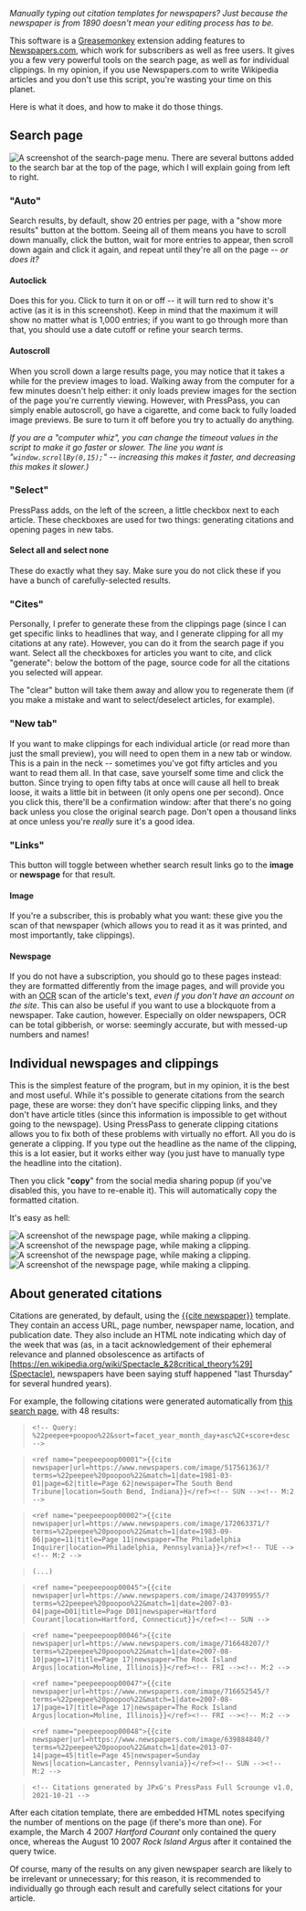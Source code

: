 *Manually typing out citation templates for newspapers? Just because the newspaper is from 1890 doesn't mean your editing process has to be.*

This software is a [Greasemonkey](https://en.wikipedia.org/wiki/Greasemonkey) extension adding features to [Newspapers.com](https://newspapers.com), which work for subscribers as well as free users. It gives you a few very powerful tools on the search page, as well as for individual clippings. In my opinion, if you use Newspapers.com to write Wikipedia articles and you don't use this script, you're wasting your time on this planet. 

Here is what it does, and how to make it do those things.

## Search page
![A screenshot of the search-page menu.](/demo1.png)
There are several buttons added to the search bar at the top of the page, which I will explain going from left to right.

### "Auto"
Search results, by default, show 20 entries per page, with a "show more results" button at the bottom. Seeing all of them means you have to scroll down manually, click the button, wait for more entries to appear, then scroll down again and click it again, and repeat until they're all on the page -- *or does it?*

#### Autoclick
Does this for you. Click to turn it on or off -- it will turn red to show it's active (as it is in this screenshot). Keep in mind that the maximum it will show no matter what is 1,000 entries; if you want to go through more than that, you should use a date cutoff or refine your search terms.

#### Autoscroll
When you scroll down a large results page, you may notice that it takes a while for the preview images to load. Walking away from the computer for a few minutes doesn't help either: it only loads preview images for the section of the page you're currently viewing. However, with PressPass, you can simply enable autoscroll, go have a cigarette, and come back to fully loaded image previews. Be sure to turn it off before you try to actually do anything.

*If you are a "computer whiz", you can change the timeout values in the script to make it go faster or slower. The line you want is "``window.scrollBy(0,15);``" -- increasing this makes it faster, and decreasing this makes it slower.)*

### "Select"
PressPass adds, on the left of the screen, a little checkbox next to each article. These checkboxes are used for two things: generating citations and opening pages in new tabs.

#### Select all and select none
These do exactly what they say. Make sure you do not click these if you have a bunch of carefully-selected results.

### "Cites"
Personally, I prefer to generate these from the clippings page (since I can get specific links to headlines that way, and I generate clipping for all my citations at any rate). However, you can do it from the search page if you want. Select all the checkboxes for articles you want to cite, and click "generate": below the bottom of the page, source code for all the citations you selected will appear.

The "clear" button will take them away and allow you to regenerate them (if you make a mistake and want to select/deselect articles, for example).

### "New tab"
If you want to make clippings for each individual article (or read more than just the small preview), you will need to open them in a new tab or window. This is a pain in the neck -- sometimes you've got fifty articles and you want to read them all. In that case, save yourself some time and click the button. Since trying to open fifty tabs at once will cause all hell to break loose, it waits a little bit in between (it only opens one per second). Once you click this, there'll be a confirmation window: after that there's no going back unless you close the original search page. Don't open a thousand links at once unless you're *really* sure it's a good idea.
### "Links"
This button will toggle between whether search result links go to the **image** or **newspage** for that result.
#### Image
If you're a subscriber, this is probably what you want: these give you the scan of that newspaper (which allows you to read it as it was printed, and most importantly, take clippings).
#### Newspage
If you do not have a subscription, you should go to these pages instead: they are formatted differently from the image pages, and will provide you with an [OCR](https://en.wikipedia.org/wiki/Optical_character_recognition) scan of the article's text, *even if you don't have an account on the site*. This can also be useful if you want to use a blockquote from a newspaper. Take caution, however. Especially on older newspapers, OCR can be total gibberish, or worse: seemingly accurate, but with messed-up numbers and names!

## Individual newspages and clippings

This is the simplest feature of the program, but in my opinion, it is the best and most useful. While it's possible to generate citations from the search page, these are worse: they don't have specific clipping links, and they don't have article titles (since this information is impossible to get without going to the newspage). Using PressPass to generate clipping citations allows you to fix both of these problems with virtually no effort. All you do is generate a clipping. If you type out the headline as the name of the clipping, this is a lot easier, but it works either way (you just have to manually type the headline into the citation).

Then you click "**copy**" from the social media sharing popup (if you've disabled this, you have to re-enable it). This will automatically copy the formatted citation.


It's easy as hell:

![A screenshot of the newspage page, while making a clipping.](/demo2.jpg)
![A screenshot of the newspage page, while making a clipping.](/demo3.jpg)
![A screenshot of the newspage page, while making a clipping.](/demo4.jpg)
![A screenshot of the newspage page, while making a clipping.](/demo5.jpg)

## About generated citations

Citations are generated, by default, using the [{{cite newspaper}}](https://en.wikipedia.org/wiki/Template:Cite_newspaper) template. They contain an access URL, page number, newspaper name, location, and publication date. They also include an HTML note indicating which day of the week that was (as, in a tacit acknowledgement of their ephemeral relevance and planned obsolescence as artifacts of [https://en.wikipedia.org/wiki/Spectacle_&28critical_theory%29](Spectacle), newspapers have been saying stuff happened "last Thursday" for several hundred years). 

For example, the following citations were generated automatically from [this search page](https://www.newspapers.com/search/#query=%22peepee+poopoo%22&sort=facet_year_month_day+asc%2C+score+desc), with 48 results:
> ``<!-- Query: %22peepee+poopoo%22&sort=facet_year_month_day+asc%2C+score+desc -->``

> ``<ref name="peepeepoop00001">{{cite newspaper|url=https://www.newspapers.com/image/517561363/?terms=%22peepee%20poopoo%22&match=1|date=1981-03-01|page=62|title=Page 62|newspaper=The South Bend Tribune|location=South Bend, Indiana}}</ref><!-- SUN --><!-- M:2 -->``

> ``<ref name="peepeepoop00002">{{cite newspaper|url=https://www.newspapers.com/image/172063371/?terms=%22peepee%20poopoo%22&match=1|date=1983-09-06|page=11|title=Page 11|newspaper=The Philadelphia Inquirer|location=Philadelphia, Pennsylvania}}</ref><!-- TUE --><!-- M:2 -->``

> ``(...)``

> ``<ref name="peepeepoop00045">{{cite newspaper|url=https://www.newspapers.com/image/243709955/?terms=%22peepee%20poopoo%22&match=1|date=2007-03-04|page=D01|title=Page D01|newspaper=Hartford Courant|location=Hartford, Connecticut}}</ref><!-- SUN -->``

> ``<ref name="peepeepoop00046">{{cite newspaper|url=https://www.newspapers.com/image/716648207/?terms=%22peepee%20poopoo%22&match=1|date=2007-08-10|page=17|title=Page 17|newspaper=The Rock Island Argus|location=Moline, Illinois}}</ref><!-- FRI --><!-- M:2 -->``

> ``<ref name="peepeepoop00047">{{cite newspaper|url=https://www.newspapers.com/image/716652545/?terms=%22peepee%20poopoo%22&match=1|date=2007-08-17|page=17|title=Page 17|newspaper=The Rock Island Argus|location=Moline, Illinois}}</ref><!-- FRI --><!-- M:2 -->``

> ``<ref name="peepeepoop00048">{{cite newspaper|url=https://www.newspapers.com/image/639884840/?terms=%22peepee%20poopoo%22&match=1|date=2013-07-14|page=45|title=Page 45|newspaper=Sunday News|location=Lancaster, Pennsylvania}}</ref><!-- SUN --><!-- M:2 -->``

> ``<!-- Citations generated by JPxG's PressPass Full Scrounge v1.0, 2021-10-21 -->``

After each citation template, there are embedded HTML notes specifying the number of mentions on the page (if there's more than one).
For example, the March 4 2007 *Hartford Courant* only contained the query once, whereas the August 10 2007 *Rock Island Argus* after it contained the query twice.

Of course, many of the results on any given newspaper search are likely to be irrelevant or unnecessary; for this reason, it is recommended to individually go through each result and carefully select citations for your article.